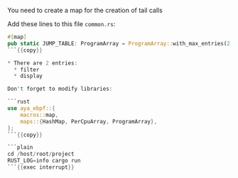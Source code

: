 You need to create a map for the creation of tail calls

Add these lines to this file `common.rs`:

```rust
#[map]
pub static JUMP_TABLE: ProgramArray = ProgramArray::with_max_entries(2, 0);
```{{copy}}

* There are 2 entries:
  * filter
  * display

Don't forget to modify libraries:

```rust
use aya_ebpf::{
    macros::map,
    maps::{HashMap, PerCpuArray, ProgramArray},
};
```{{copy}}

```plain
cd /host/root/project
RUST_LOG=info cargo run
```{{exec interrupt}}
